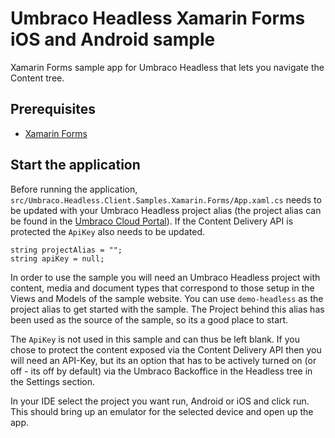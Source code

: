 # Umbraco Headless Xamarin Forms iOS and Android sample

Xamarin Forms sample app for Umbraco Headless that lets you navigate the Content tree.

## Prerequisites

- [Xamarin Forms](https://dotnet.microsoft.com/apps/xamarin/xamarin-forms)

## Start the application

Before running the application, `src/Umbraco.Headless.Client.Samples.Xamarin.Forms/App.xaml.cs` needs to be updated with your Umbraco Headless
 project alias (the project alias can be found in the [Umbraco Cloud Portal](https://www.s1.umbraco.io)). If the Content Delivery API is protected the `ApiKey` also needs to be updated.

```cshorp
string projectAlias = "";
string apiKey = null;
```

In order to use the sample you will need an Umbraco Headless project with content, media and document types that correspond to those setup in the Views and Models of the sample website. You can use `demo-headless` as the project alias to get started with the sample. The Project behind this alias has been used as the source of the sample, so its a good place to start.

The `ApiKey` is not used in this sample and can thus be left blank. If you chose to protect the content exposed via the Content Delivery API then you will need an API-Key, but its an option that has to be actively turned on (or off - its off by default) via the Umbraco Backoffice in the Headless tree in the Settings section.

In your IDE select the project you want run, Android or iOS and click run. This should bring up an emulator for the selected device and open up the app.
